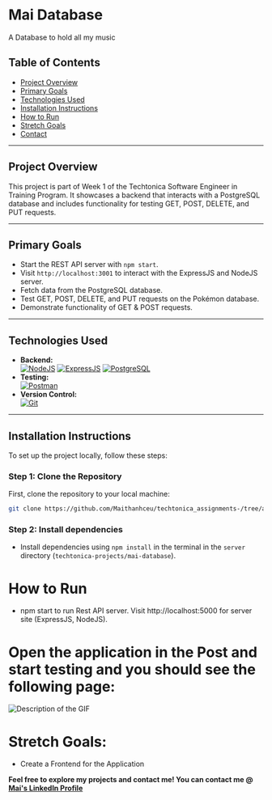 # Mai Database  

A Database to hold all my music 

## Table of Contents
- [Project Overview](#project-overview)
- [Primary Goals](#primary-goals)
- [Technologies Used](#technologies-used)
- [Installation Instructions](#installation-instructions)
- [How to Run](#how-to-run)
- [Stretch Goals](#stretch-goals)
- [Contact](#contact)

---

## Project Overview  
This project is part of Week 1 of the Techtonica Software Engineer in Training Program. It showcases a backend that interacts with a PostgreSQL database and includes functionality for testing GET, POST, DELETE, and PUT requests.

---

## Primary Goals  
- Start the REST API server with `npm start`.
- Visit `http://localhost:3001` to interact with the ExpressJS and NodeJS server.
- Fetch data from the PostgreSQL database.
- Test GET, POST, DELETE, and PUT requests on the Pokémon database.
- Demonstrate functionality of GET & POST requests.

---

## Technologies Used  
- **Backend:**  
  [![NodeJS](https://skillicons.dev/icons?i=nodejs)](https://skillicons.dev)  [![ExpressJS](https://skillicons.dev/icons?i=express)](https://skillicons.dev) [![PostgreSQL](https://skillicons.dev/icons?i=postgres)](https://skillicons.dev)  
- **Testing:**  
  [![Postman](https://skillicons.dev/icons?i=postman)](https://skillicons.dev)  
- **Version Control:**  
  [![Git](https://skillicons.dev/icons?i=git)](https://skillicons.dev)

---

## Installation Instructions  
To set up the project locally, follow these steps:

### Step 1: Clone the Repository
First, clone the repository to your local machine:

```bash
git clone https://github.com/Maithanhceu/techtonica_assignments-/tree/af9e30802fb174f7b6a67b0f00e760c2f5d4441f/recipe-page
```
### Step 2: Install dependencies
- Install dependencies using `npm install` in the terminal in the `server` directory (`techtonica-projects/mai-database`).
  
# How to Run
- npm start to run Rest API server. Visit http://localhost:5000 for server site (ExpressJS, NodeJS).

# Open the application in the Post and start testing and you should see the following  page: 

![Description of the GIF](https://i.giphy.com/media/v1.Y2lkPTc5MGI3NjExenk1eG8zbzN0b2prc2t5a2gxYm1ucHA3OGJ6OGE5aDd1bm85eTdweCZlcD12MV9pbnRlcm5hbF9naWZfYnlfaWQmY3Q9Zw/M7TcuFOmGnEBsV0eDd/giphy.gif)



# Stretch Goals: 
- Create a Frontend for the Application 

**Feel free to explore my projects and contact me! You can contact me @ [Mai's LinkedIn Profile](https://www.linkedin.com/in/mai-th2024/)**
